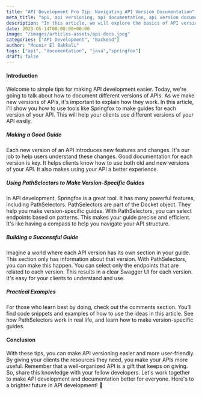 ```yaml
---
title: "API Development Pro Tip: Navigating API Version Documentation"
meta_title: "api, api versioning, api documentation, api version documentation"
description: "In this article, we will explore the basics of API version documentation, and how to get started with it."
date: 2023-05-14T00:00:00+00:00
image: "/images/articles-assets/api-docs.jpeg"
categories: ["API Development", "Backend"]
author: "Mounir El Bakkali"
tags: ["api", "documentation", "java","springfox"]
draft: false
---
```

#### Introduction

Welcome to simple tips for making API development easier. Today, we're going to talk about how to document different versions of APIs. As we make new versions of APIs, it's important to explain how they work. In this article, I'll show you how to use tools like Springfox to make guides for each version of your API. This will help your clients use different versions of your API easily.

##### Making a Good Guide
Each new version of an API introduces new features and changes. It's our job to help users understand these changes. Good documentation for each version is key. It helps clients know how to use both old and new versions of your API. It also makes using your API a better experience.

##### Using PathSelectors to Make Version-Specific Guides
In API development, Springfox is a great tool. It has many powerful features, including PathSelectors. PathSelectors are part of the Docket object. They help you make version-specific guides. With PathSelectors, you can select endpoints based on patterns. This makes your guide precise and efficient. It's like having a compass to help you navigate your API structure.

##### Building a Successful Guide
Imagine a world where each API version has its own section in your guide. This section only has information about that version. With PathSelectors, you can make this happen. You can select only the endpoints that are related to each version. This results in a clear Swagger UI for each version. It's easy for your clients to understand and use.

##### Practical Examples
For those who learn best by doing, check out the comments section. You'll find code snippets and examples of how to use the ideas in this article. See how PathSelectors work in real life, and learn how to make version-specific guides.

#### Conclusion
With these tips, you can make API versioning easier and more user-friendly. By giving your clients the resources they need, you make your APIs more useful. Remember that a well-organized API is a gift that keeps on giving. So, share this knowledge with your fellow developers. Let's work together to make API development and documentation better for everyone. Here's to a brighter future in API development! 🚀

